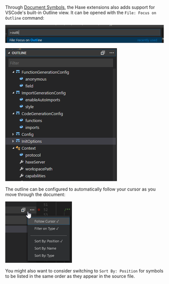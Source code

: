 Through [Document Symbols](https://github.com/vshaxe/vshaxe/wiki/Document-Symbols), the Haxe extensions also adds support for VSCode's built-in Outline view. It can be opened with the `File: Focus on Outline` command:

![](images/outline/command.png)


![](images/outline/outline_.png)

The outline can be configured to automatically follow your cursor as you move through the document:

![](images/outline/configure.png)

You might also want to consider switching to `Sort By: Position` for symbols to be listed in the same order as they appear in the source file.